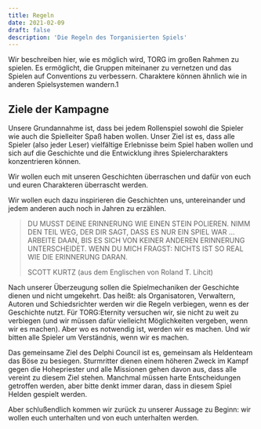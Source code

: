 ```yaml
---
title: Regeln
date: 2021-02-09
draft: false
description: 'Die Regeln des Torganisierten Spiels'
---
```


Wir beschreiben hier, wie es möglich wird, TORG im großen Rahmen zu spielen. Es
ermöglicht, die Gruppen miteinaner zu vernetzen und das Spielen auf Conventions
zu verbessern. Charaktere können ähnlich wie in anderen Spielsystemen wandern.1

## Ziele der Kampagne

Unsere Grundannahme ist, dass bei jedem Rollenspiel sowohl die Spieler wie auch
die Spielleiter Spaß haben wollen. Unser Ziel ist es, dass alle Spieler (also
jeder Leser) vielfältige Erlebnisse beim Spiel haben wollen und sich auf die
Geschichte und die Entwicklung ihres Spielercharakters konzentrieren können.

Wir wollen euch mit unseren Geschichten überraschen und dafür von euch und
euren Charakteren überrascht werden.

Wir wollen euch dazu inspirieren die Geschichten uns, untereinander und jedem
anderen auch noch in Jahren zu erzählen.

> DU MUSST DEINE ERINNERUNG WIE EINEN STEIN POLIEREN. NIMM DEN TEIL WEG, DER
> DIR SAGT, DASS ES NUR EIN SPIEL WAR … ARBEITE DAAN, BIS ES SICH VON KEINER
> ANDEREN ERINNERUNG UNTERSCHEIDET. WENN DU MICH FRAGST: NICHTS IST SO REAL WIE
> DIE ERINNERUNG DARAN.
> 
> SCOTT KURTZ (aus dem Englischen von Roland T. Lihcit)

Nach unserer Überzeugung sollen die Spielmechaniken der Geschichte dienen und
nicht umgekehrt. Das heißt: als Organisatoren, Verwaltern, Autoren und
Schiedsrichter werden wir die Regeln verbiegen, wenn es der Geschichte nutzt.
Für TORG:Eternity versuchen wir, sie nicht zu weit zu verbiegen (und wir müssen
dafür vielleicht Möglichkeiten vergeben, wenn wir es machen). Aber wo es
notwendig ist, werden wir es machen. Und wir bitten alle Spieler um
Verständnis, wenn wir es machen.

Das gemeinsame Ziel des Delphi Council ist es, gemeinsam als Heldenteam das
Böse zu besiegen. Sturmritter dienen einem höheren Zweck im Kampf gegen die
Hohepriester und alle Missionen gehen davon aus, dass alle vereint zu diesem
Ziel stehen. Manchmal müssen harte Entscheidungen getroffen werden, aber bitte
denkt immer daran, dass in diesem Spiel Helden gespielt werden.

Aber schlußendlich kommen wir zurück zu unserer Aussage zu Beginn: wir wollen
euch unterhalten und von euch unterhalten werden.


